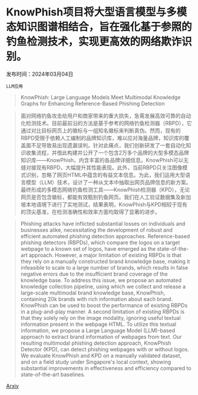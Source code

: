 # KnowPhish项目将大型语言模型与多模态知识图谱相结合，旨在强化基于参照的钓鱼检测技术，实现更高效的网络欺诈识别。

发布时间：2024年03月04日

`LLM应用`

> KnowPhish: Large Language Models Meet Multimodal Knowledge Graphs for Enhancing Reference-Based Phishing Detection

> 面对网络钓鱼攻击给用户和商家带来的重大损失，急需发展高效可靠的自动化检测技术。目前最前沿的方法是基于参考的网络钓鱼检测器（RBPD），它通过对比目标网页上的徽标与一组知名徽标来判断真伪。然而，现有的RBPD受限于依赖人工编制的品牌知识库，难以应对海量品牌，知识库的覆盖面不足导致易出现遗漏误判。针对此痛点，我们创新研发了一套自动化知识收集流程，并借此构建并公开了一个包含2万多个品牌的大型多模态品牌知识库——KnowPhish，内含丰富的各品牌详细信息。KnowPhish可以无缝对接现有RBPD，大幅提升其性能表现。此外，当前RBPD只关注图像模式识别，忽略了网页HTML中蕴含的有益文本信息。为此，我们运用大型语言模型（LLM）技术，设计了一种从文本中抽取出网页品牌信息的新方案。最终形成的多模态网络钓鱼检测工具——KnowPhish检测器（KPD），无论网页是否包含徽标，都能有效甄别钓鱼网页。我们在人工验证数据集及新加坡本地语境下进行了实地测试，结果表明，KnowPhish与KPD相较于现有的顶尖基准，在检测准确性和效率方面均取得了显著的进步。

> Phishing attacks have inflicted substantial losses on individuals and businesses alike, necessitating the development of robust and efficient automated phishing detection approaches. Reference-based phishing detectors (RBPDs), which compare the logos on a target webpage to a known set of logos, have emerged as the state-of-the-art approach. However, a major limitation of existing RBPDs is that they rely on a manually constructed brand knowledge base, making it infeasible to scale to a large number of brands, which results in false negative errors due to the insufficient brand coverage of the knowledge base. To address this issue, we propose an automated knowledge collection pipeline, using which we collect and release a large-scale multimodal brand knowledge base, KnowPhish, containing 20k brands with rich information about each brand. KnowPhish can be used to boost the performance of existing RBPDs in a plug-and-play manner. A second limitation of existing RBPDs is that they solely rely on the image modality, ignoring useful textual information present in the webpage HTML. To utilize this textual information, we propose a Large Language Model (LLM)-based approach to extract brand information of webpages from text. Our resulting multimodal phishing detection approach, KnowPhish Detector (KPD), can detect phishing webpages with or without logos. We evaluate KnowPhish and KPD on a manually validated dataset, and on a field study under Singapore's local context, showing substantial improvements in effectiveness and efficiency compared to state-of-the-art baselines.

[Arxiv](https://arxiv.org/abs/2403.02253)
